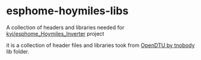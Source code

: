 # esphome-hoymiles-libs
A collection of headers and libraries needed for [kvj/esphome_Hoymiles_Inverter](https://github.com/kvj/esphome_Hoymiles_Inverter) project

it is a collection of header files and libraries took from [OpenDTU by tnobody](https://github.com/tbnobody/OpenDTU/) lib folder.
